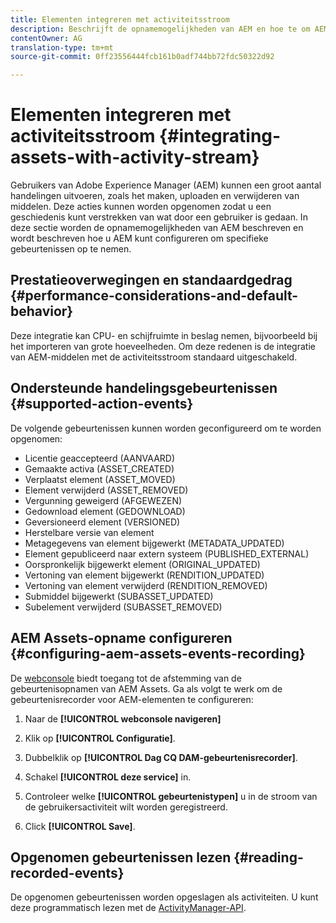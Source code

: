 ```yaml
---
title: Elementen integreren met activiteitsstroom
description: Beschrijft de opnamemogelijkheden van AEM en hoe te om AEM te vormen om specifieke gebeurtenissen te registreren.
contentOwner: AG
translation-type: tm+mt
source-git-commit: 0ff23556444fcb161b0adf744bb72fdc50322d92

---
```



# Elementen integreren met activiteitsstroom {#integrating-assets-with-activity-stream}

Gebruikers van Adobe Experience Manager (AEM) kunnen een groot aantal handelingen uitvoeren, zoals het maken, uploaden en verwijderen van middelen. Deze acties kunnen worden opgenomen zodat u een geschiedenis kunt verstrekken van wat door een gebruiker is gedaan. In deze sectie worden de opnamemogelijkheden van AEM beschreven en wordt beschreven hoe u AEM kunt configureren om specifieke gebeurtenissen op te nemen.

## Prestatieoverwegingen en standaardgedrag {#performance-considerations-and-default-behavior}

Deze integratie kan CPU- en schijfruimte in beslag nemen, bijvoorbeeld bij het importeren van grote hoeveelheden. Om deze redenen is de integratie van AEM-middelen met de activiteitsstroom standaard uitgeschakeld.

## Ondersteunde handelingsgebeurtenissen {#supported-action-events}

De volgende gebeurtenissen kunnen worden geconfigureerd om te worden opgenomen:

* Licentie geaccepteerd (AANVAARD)
* Gemaakte activa (ASSET_CREATED)
* Verplaatst element (ASSET_MOVED)
* Element verwijderd (ASSET_REMOVED)
* Vergunning geweigerd (AFGEWEZEN)
* Gedownload element (GEDOWNLOAD)
* Geversioneerd element (VERSIONED)
* Herstelbare versie van element
* Metagegevens van element bijgewerkt (METADATA_UPDATED)
* Element gepubliceerd naar extern systeem (PUBLISHED_EXTERNAL)
* Oorspronkelijk bijgewerkt element (ORIGINAL_UPDATED)
* Vertoning van element bijgewerkt (RENDITION_UPDATED)
* Vertoning van element verwijderd (RENDITION_REMOVED)
* Submiddel bijgewerkt (SUBASSET_UPDATED)
* Subelement verwijderd (SUBASSET_REMOVED)

## AEM Assets-opname configureren {#configuring-aem-assets-events-recording}

De [webconsole](/help/sites-deploying/configuring-osgi.md) biedt toegang tot de afstemming van de gebeurtenisopnamen van AEM Assets. Ga als volgt te werk om de gebeurtenisrecorder voor AEM-elementen te configureren:

1. Naar de **[!UICONTROL webconsole navigeren]**

1. Klik op **[!UICONTROL Configuratie]**.

1. Dubbelklik op **[!UICONTROL Dag CQ DAM-gebeurtenisrecorder]**.

1. Schakel **[!UICONTROL deze service]** in.

1. Controleer welke **[!UICONTROL gebeurtenistypen]** u in de stroom van de gebruikersactiviteit wilt worden geregistreerd.

1. Click **[!UICONTROL Save]**.

## Opgenomen gebeurtenissen lezen {#reading-recorded-events}

De opgenomen gebeurtenissen worden opgeslagen als activiteiten. U kunt deze programmatisch lezen met de [ActivityManager-API](https://helpx.adobe.com/experience-manager/6-5/sites/developing/using/reference-materials/javadoc/com/adobe/granite/activitystreams/ActivityManager.html).
